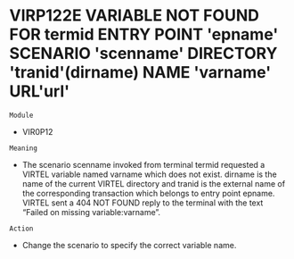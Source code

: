 # VIRP122E VARIABLE NOT FOUND FOR termid ENTRY POINT 'epname' SCENARIO 'scenname' DIRECTORY 'tranid'(dirname) NAME 'varname' URL'url'

`Module`
- VIR0P12

`Meaning`
- The scenario scenname invoked from terminal termid requested a VIRTEL variable named varname which does not exist. dirname is the name of the current VIRTEL directory and tranid is the external name of the corresponding transaction which belongs to entry point epname. VIRTEL sent a 404 NOT FOUND reply to the terminal with the text “Failed on missing variable:varname”.

`Action`
- Change the scenario to specify the correct variable name.
